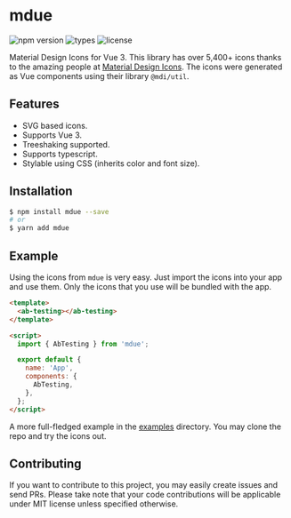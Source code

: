 # mdue

![npm version](https://badgen.net/npm/v/mdue) ![types](https://badgen.net/npm/types/mdue) ![license](https://badgen.net/npm/license/mdue)

Material Design Icons for Vue 3. This library has over 5,400+ icons thanks to the amazing people at [Material Design Icons](https://github.com/Templarian/MaterialDesign). The icons were generated as Vue components using their library `@mdi/util`.

## Features

- SVG based icons.
- Supports Vue 3.
- Treeshaking supported.
- Supports typescript.
- Stylable using CSS (inherits color and font size).

## Installation

```sh
$ npm install mdue --save
# or
$ yarn add mdue
```

## Example

Using the icons from `mdue` is very easy. Just import the icons into your app and use them. Only the icons that you use will be bundled with the app.

```html
<template>
  <ab-testing></ab-testing>
</template>

<script>
  import { AbTesting } from 'mdue';

  export default {
    name: 'App',
    components: {
      AbTesting,
    },
  };
</script>
```

A more full-fledged example in the [examples](../example) directory. You may clone the repo and try the icons out.

## Contributing

If you want to contribute to this project, you may easily create issues and send PRs. Please take note that your code contributions will be applicable under MIT license unless specified otherwise.
